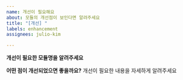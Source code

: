 ```yaml
---
name: 개선이 필요해요
about: 모듈의 개선점이 보인다면 알려주세요
title: "[개선] "
labels: enhancement
assignees: julio-kim

---
```


**개선이 필요한 모듈명을 알려주세요**


**어떤 점이 개선되었으면 좋을까요?**
개선이 필요한 내용을 자세하게 알려주세요
